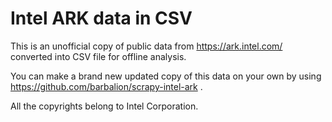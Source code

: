 # Intel ARK data in CSV
This is an unofficial copy of public data from https://ark.intel.com/ converted into CSV file for offline analysis.

You can make a brand new updated copy of this data on your own by using https://github.com/barbalion/scrapy-intel-ark .   

All the copyrights belong to Intel Corporation.  
